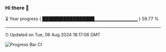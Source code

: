 ### Hi there 👋

⏳ Year progress { █████████████████▁▁▁▁▁▁▁▁▁▁▁▁▁ } 59.77 %

---

⏰ Updated on Tue, 06 Aug 2024 18:17:06 GMT

![Progress Bar CI](https://github.com/liununu/liununu/workflows/Progress%20Bar%20CI/badge.svg)
